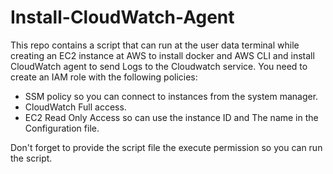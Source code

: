 # Install-CloudWatch-Agent
This repo contains a script that can run at the user data terminal while creating an EC2 instance at AWS to install docker and AWS CLI and install CloudWatch agent to send Logs to the Cloudwatch service.
You need to create an IAM role with the following policies:
 - SSM policy so you can connect to instances from the system manager.
 - CloudWatch Full access.
 - EC2 Read Only Access so can use the instance ID and The name in the Configuration file.

Don't forget to provide the script file the execute permission so you can run the script. 
